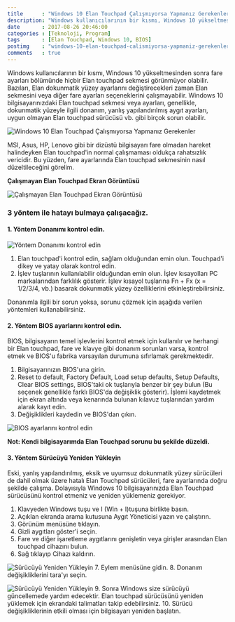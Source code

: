 ```yaml
---
title      : "Windows 10 Elan Touchpad Çalışmıyorsa Yapmanız Gerekenler"
description: "Windows kullanıcılarının bir kısmı, Windows 10 yükseltmesinden sonra fare ayarları bölümünde hiçbir Elan touchpad sekmesi görünmüyor olabilir."
date       : 2017-08-26 20:46:00
categories : [Teknoloji, Program]
tags       : [Elan Touchpad, Windows 10, BIOS]
postimg    : "windows-10-elan-touchpad-calismiyorsa-yapmaniz-gerekenler.png"
comments   : true
---
```


Windows kullanıcılarının bir kısmı, Windows 10 yükseltmesinden sonra fare ayarları bölümünde hiçbir Elan touchpad sekmesi görünmüyor olabilir. Bazıları, Elan dokunmatik yüzey ayarlarını değiştirecekleri zaman Elan sekmesini veya diğer fare ayarları seçeneklerini çalışmayabilir. Windows 10 bilgisayarınızdaki Elan touchpad sekmesi veya ayarları, genellikle, dokunmatik yüzeyle ilgili donanım, yanlış yapılandırılmış aygıt ayarları, uygun olmayan Elan touchpad sürücüsü vb. gibi birçok sorun olabilir.

![Windows 10 Elan Touchpad Çalışmıyorsa Yapmanız Gerekenler](https://ahmetcadirci.com.tr/images/galeri/windows-10-elan-touchpad-calismiyorsa-yapmaniz-gerekenler-6.png "Windows 10 Elan Touchpad Çalışmıyorsa Yapmanız Gerekenler")

MSI, Asus, HP, Lenovo gibi bir dizüstü bilgisayarı fare olmadan hareket halindeyken Elan touchpad'in normal çalışmaması oldukça rahatsızlık vericidir. Bu yüzden, fare ayarlarında Elan touchpad sekmesinin nasıl düzeltileceğini görelim.

**Çalışmayan Elan Touchpad Ekran Görüntüsü**

![Çalışmayan Elan Touchpad Ekran Görüntüsü](https://ahmetcadirci.com.tr/images/galeri/windows-10-elan-touchpad-calismiyorsa-yapmaniz-gerekenler-1.png "Çalışmayan Elan Touchpad Ekran Görüntüsü")

### 3 yöntem ile hatayı bulmaya çalışacağız.

#### 1. Yöntem Donanımı kontrol edin.

![Yöntem Donanımı kontrol edin](https://ahmetcadirci.com.tr/images/galeri/windows-10-elan-touchpad-calismiyorsa-yapmaniz-gerekenler-2.png "Yöntem Donanımı kontrol edin")

1. Elan touchpad'i kontrol edin, sağlam olduğundan emin olun. Touchpad'i dikey ve yatay olarak kontrol edin.
2. İşlev tuşlarının kullanılabilir olduğundan emin olun. İşlev kısayolları PC markalarından farklılık gösterir. İşlev kısayol tuşlarına Fn + Fx (x = 1/2/3/4, vb.) basarak dokunmatik yüzey özelliklerini etkinleştirebilirsiniz. 

Donanımla ilgili bir sorun yoksa, sorunu çözmek için aşağıda verilen yöntemleri kullanabilirsiniz.


#### 2. Yöntem BIOS ayarlarını kontrol edin.

BIOS, bilgisayarın temel işlevlerini kontrol etmek için kullanılır ve herhangi bir Elan touchpad, fare ve klavye gibi donanım sorunları varsa, kontrol etmek ve BIOS'u fabrika varsayılan durumuna sıfırlamak gerekmektedir.

1. Bilgisayarınızın BIOS'una girin.
2. Reset to default, Factory Default, Load setup defaults, Setup Defaults, Clear BIOS settings, BIOS'taki ok tuşlarıyla benzer bir şey bulun (Bu seçenek genellikle farklı BIOS'da değişiklik gösterir). İşlemi kaydetmek için ekran altında veya kenarında bulunan kılavuz tuşlarından yardım alarak kayıt edin.
3. Değişiklikleri kaydedin ve BIOS'dan çıkın.

![BIOS ayarlarını kontrol edin](https://ahmetcadirci.com.tr/images/galeri/windows-10-elan-touchpad-calismiyorsa-yapmaniz-gerekenler-3.png "BIOS ayarlarını kontrol edin")

**Not: Kendi bilgisayarımda Elan Touchpad sorunu bu şekilde düzeldi.**


#### 3. Yöntem Sürücüyü Yeniden Yükleyin

Eski, yanlış yapılandırılmış, eksik ve uyumsuz dokunmatik yüzey sürücüleri de dahil olmak üzere hatalı Elan Touchpad sürücüleri, fare ayarlarında doğru şekilde çalışma. Dolayısıyla Windows 10 bilgisayarınızda Elan Touchpad sürücüsünü kontrol etmeniz ve yeniden yüklemeniz gerekiyor.

1. Klavyeden Windows tuşu ve I (Win + I)tuşuna birlikte basın.
2. Açıklan ekranda arama kutusuna Aygıt Yöneticisi yazın ve çalıştırın.
3. Görünüm menüsüne tıklayın.
4. Gizli aygıtları göster'i seçin.
5. Fare ve diğer işaretleme aygıtlarını genişletin veya girişler arasından Elan touchpad cihazını bulun.
6. Sağ tıklayıp Cihazı kaldırın.

![Sürücüyü Yeniden Yükleyin](https://ahmetcadirci.com.tr/images/galeri/windows-10-elan-touchpad-calismiyorsa-yapmaniz-gerekenler-4.png "Sürücüyü Yeniden Yükleyin")
7. Eylem menüsüne gidin.
8. Donanım değişikliklerini tara'yı seçin.

![Sürücüyü Yeniden Yükleyin](https://ahmetcadirci.com.tr/images/galeri/windows-10-elan-touchpad-calismiyorsa-yapmaniz-gerekenler-5.png "Sürücüyü Yeniden Yükleyin")
9. Sonra Windows size sürücüyü güncellemede yardım edecektir. Elan touchpad sürücüsünü yeniden yüklemek için ekrandaki talimatları takip edebilirsiniz.
10. Sürücü değişikliklerinin etkili olması için bilgisayarı yeniden başlatın.